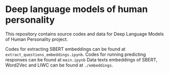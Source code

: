 # Deep language models of human personality
This repository contains source codes and data for Deep Language Models of Human Personality project.

Codes for extracting SBERT embeddings can be found at `extract_questions_embeddings.ipynb`.
Codes for running predicting responses can be found at `main.ipynb`
Data texts embeddings of SBERT, Word2Vec and LIWC can be found at `./embeddings`.
